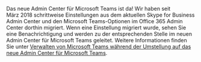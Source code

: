 Das neue Admin Center für Microsoft Teams ist da! Wir haben seit März 2018 schrittweise Einstellungen aus dem aktuellen Skype for Business Admin Center und den Microsoft Teams-Optionen im Office 365 Admin Center dorthin migriert. Wenn eine Einstellung migriert wurde, sehen Sie eine Benachrichtigung und werden zu der entsprechenden Stelle im neuen Admin Center für Microsoft Teams geleitet. Weitere Informationen finden Sie unter [Verwalten von Microsoft Teams während der Umstellung auf das neue Admin Center für Microsoft Teams](../manage-teams-skypeforbusiness-admin-center.md).
